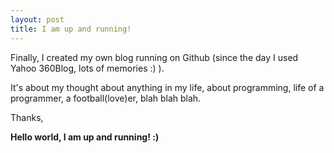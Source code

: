 ```yaml
---
layout: post
title: I am up and running!
---
```


Finally, I created my own blog running on Github (since the day I used Yahoo 360Blog, lots of memories :) ).

It's about my thought about anything in my life, about programming, life of a programmer, a football(love)er, blah blah blah. 

Thanks,

<b>Hello world, I am up and running! :) </b>
